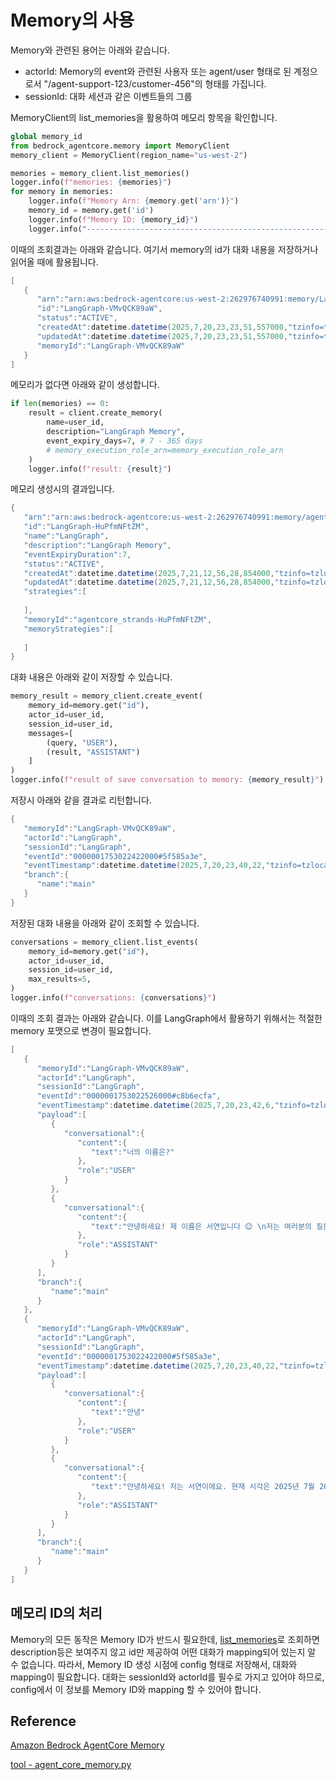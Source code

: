 # Memory의 사용

Memory와 관련된 용어는 아래와 같습니다.

- actorId: Memory의 event와 관련된 사용자 또는 agent/user 형태로 된 계정으로서 "/agent-support-123/customer-456"의 형태를 가집니다.
- sessionId: 대화 세션과 같은 이벤트들의 그룹
  
MemoryClient의 list_memories을 활용하여 메모리 항목을 확인합니다.

```python
global memory_id
from bedrock_agentcore.memory import MemoryClient
memory_client = MemoryClient(region_name="us-west-2")

memories = memory_client.list_memories()
logger.info(f"memories: {memories}")
for memory in memories:
    logger.info(f"Memory Arn: {memory.get('arn')}")
    memory_id = memory.get('id')
    logger.info(f"Memory ID: {memory_id}")
    logger.info("--------------------------------------------------------------------")
```

이때의 조회결과는 아래와 같습니다. 여기서 memory의 id가 대화 내용을 저장하거나 읽어올 때에 활용됩니다.

```java
[
   {
      "arn":"arn:aws:bedrock-agentcore:us-west-2:262976740991:memory/LangGraph-VMvQCK89aW",
      "id":"LangGraph-VMvQCK89aW",
      "status":"ACTIVE",
      "createdAt":datetime.datetime(2025,7,20,23,23,51,557000,"tzinfo=tzlocal())",
      "updatedAt":datetime.datetime(2025,7,20,23,23,51,557000,"tzinfo=tzlocal())",
      "memoryId":"LangGraph-VMvQCK89aW"
   }
]
```

메모리가 없다면 아래와 같이 생성합니다.

```python
if len(memories) == 0:
    result = client.create_memory(
        name=user_id,
        description="LangGraph Memory",
        event_expiry_days=7, # 7 - 365 days
        # memory_execution_role_arn=memory_execution_role_arn
    )
    logger.info(f"result: {result}")
```

메모리 생성시의 결과입니다.

```java
{
   "arn":"arn:aws:bedrock-agentcore:us-west-2:262976740991:memory/agentcore_strands-HuPfmNFtZM",
   "id":"LangGraph-HuPfmNFtZM",
   "name":"LangGraph",
   "description":"LangGraph Memory",
   "eventExpiryDuration":7,
   "status":"ACTIVE",
   "createdAt":datetime.datetime(2025,7,21,12,56,28,854000,"tzinfo=tzlocal())",
   "updatedAt":datetime.datetime(2025,7,21,12,56,28,854000,"tzinfo=tzlocal())",
   "strategies":[
      
   ],
   "memoryId":"agentcore_strands-HuPfmNFtZM",
   "memoryStrategies":[
      
   ]
}
```

대화 내용은 아래와 같이 저장할 수 있습니다.

```python
memory_result = memory_client.create_event(
    memory_id=memory.get("id"),
    actor_id=user_id, 
    session_id=user_id, 
    messages=[
        (query, "USER"),
        (result, "ASSISTANT")
    ]
)
logger.info(f"result of save conversation to memory: {memory_result}")
```

저장시 아래와 같을 결과로 리턴합니다.

```java
{
   "memoryId":"LangGraph-VMvQCK89aW",
   "actorId":"LangGraph",
   "sessionId":"LangGraph",
   "eventId":"0000001753022422000#5f585a3e",
   "eventTimestamp":datetime.datetime(2025,7,20,23,40,22,"tzinfo=tzlocal())",
   "branch":{
      "name":"main"
   }
}
```

저장된 대화 내용을 아래와 같이 조회할 수 있습니다.

```python
conversations = memory_client.list_events(
    memory_id=memory.get("id"),
    actor_id=user_id,
    session_id=user_id,
    max_results=5,
)
logger.info(f"conversations: {conversations}")
```

이때의 조회 결과는 아래와 같습니다. 이를 LangGraph에서 활용하기 위해서는 적절한 memory 포맷으로 변경이 필요합니다.

```java
[
   {
      "memoryId":"LangGraph-VMvQCK89aW",
      "actorId":"LangGraph",
      "sessionId":"LangGraph",
      "eventId":"0000001753022526000#c8b6ecfa",
      "eventTimestamp":datetime.datetime(2025,7,20,23,42,6,"tzinfo=tzlocal())",
      "payload":[
         {
            "conversational":{
               "content":{
                  "text":"너의 이름은?"
               },
               "role":"USER"
            }
         },
         {
            "conversational":{
               "content":{
                  "text":"안녕하세요! 제 이름은 서연입니다 😊 \n저는 여러분의 질문에 친근하고 상세하게 답변해드리는 AI 도우미예요. \n무엇을 도와드릴까요?"
               },
               "role":"ASSISTANT"
            }
         }
      ],
      "branch":{
         "name":"main"
      }
   },
   {
      "memoryId":"LangGraph-VMvQCK89aW",
      "actorId":"LangGraph",
      "sessionId":"LangGraph",
      "eventId":"0000001753022422000#5f585a3e",
      "eventTimestamp":datetime.datetime(2025,7,20,23,40,22,"tzinfo=tzlocal())",
      "payload":[
         {
            "conversational":{
               "content":{
                  "text":"안녕"
               },
               "role":"USER"
            }
         },
         {
            "conversational":{
               "content":{
                  "text":"안녕하세요! 저는 서연이에요. 현재 시각은 2025년 7월 20일 23시 40분이네요. 무엇을 도와드릴까요? 날씨 정보, 주식 정보, 도서 검색 등 다양한 정보를 알려드릴 수 있어요. 또한 파일 시스템 관리나 AWS 서비스 작업도 도와드릴 수 있답니다. 어떤 것이 궁금하신가요?"
               },
               "role":"ASSISTANT"
            }
         }
      ],
      "branch":{
         "name":"main"
      }
   }
]
```

## 메모리 ID의 처리

Memory의 모든 동작은 Memory ID가 반드시 필요한데, [list_memories](https://boto3.amazonaws.com/v1/documentation/api/latest/reference/services/bedrock-agentcore-control/client/list_memories.html)로 조회하면 description등은 보여주지 않고 id만 제공하여 어떤 대화가 mapping되어 있는지 알 수 없습니다. 따라서, Memory ID 생성 시점에 config 형태로 저장해서, 대화와 mapping이 필요합니다. 대화는 sessionId와 actorId를 필수로 가지고 있어야 하므로, config에서 이 정보를 Memory ID와 mapping 할 수 있어야 합니다.

## Reference

[Amazon Bedrock AgentCore Memory](https://github.com/awslabs/amazon-bedrock-agentcore-samples/tree/main/01-tutorials/04-AgentCore-memory)

[tool - agent_core_memory.py](https://github.com/strands-agents/tools/blob/main/src/strands_tools/agent_core_memory.py)
